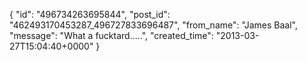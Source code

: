  {
   "id": "496734263695844",
   "post_id": "462493170453287_496727833696487",
   "from_name": "James Baal",
   "message": "What a fucktard.....",
   "created_time": "2013-03-27T15:04:40+0000"
 }
